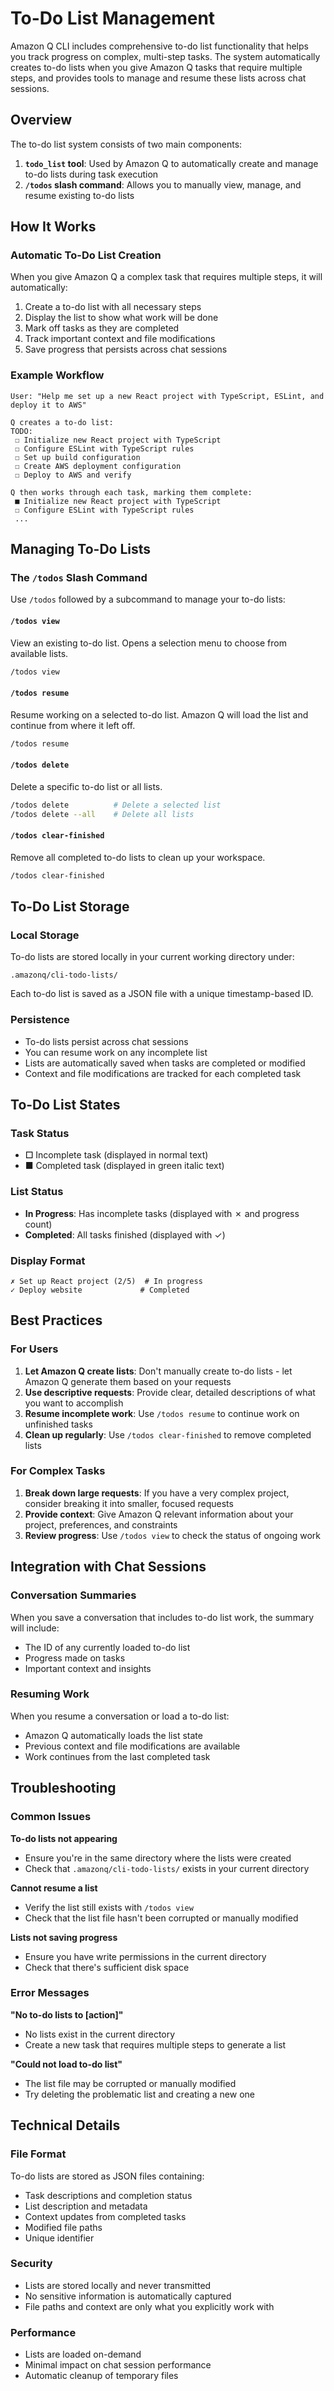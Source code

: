 # To-Do List Management

Amazon Q CLI includes comprehensive to-do list functionality that helps you track progress on complex, multi-step tasks. The system automatically creates to-do lists when you give Amazon Q tasks that require multiple steps, and provides tools to manage and resume these lists across chat sessions.

## Overview

The to-do list system consists of two main components:

1. **`todo_list` tool**: Used by Amazon Q to automatically create and manage to-do lists during task execution
2. **`/todos` slash command**: Allows you to manually view, manage, and resume existing to-do lists

## How It Works

### Automatic To-Do List Creation

When you give Amazon Q a complex task that requires multiple steps, it will automatically:

1. Create a to-do list with all necessary steps
2. Display the list to show what work will be done
3. Mark off tasks as they are completed
4. Track important context and file modifications
5. Save progress that persists across chat sessions

### Example Workflow

```
User: "Help me set up a new React project with TypeScript, ESLint, and deploy it to AWS"

Q creates a to-do list:
TODO:
 ☐ Initialize new React project with TypeScript
 ☐ Configure ESLint with TypeScript rules
 ☐ Set up build configuration
 ☐ Create AWS deployment configuration
 ☐ Deploy to AWS and verify

Q then works through each task, marking them complete:
 ■ Initialize new React project with TypeScript
 ☐ Configure ESLint with TypeScript rules
 ...
```

## Managing To-Do Lists

### The `/todos` Slash Command

Use `/todos` followed by a subcommand to manage your to-do lists:

#### `/todos view`
View an existing to-do list. Opens a selection menu to choose from available lists.

```bash
/todos view
```

#### `/todos resume`
Resume working on a selected to-do list. Amazon Q will load the list and continue from where it left off.

```bash
/todos resume
```

#### `/todos delete`
Delete a specific to-do list or all lists.

```bash
/todos delete          # Delete a selected list
/todos delete --all    # Delete all lists
```

#### `/todos clear-finished`
Remove all completed to-do lists to clean up your workspace.

```bash
/todos clear-finished
```

## To-Do List Storage

### Local Storage
To-do lists are stored locally in your current working directory under:
```
.amazonq/cli-todo-lists/
```

Each to-do list is saved as a JSON file with a unique timestamp-based ID.

### Persistence
- To-do lists persist across chat sessions
- You can resume work on any incomplete list
- Lists are automatically saved when tasks are completed or modified
- Context and file modifications are tracked for each completed task

## To-Do List States

### Task Status
- **☐** Incomplete task (displayed in normal text)
- **■** Completed task (displayed in green italic text)

### List Status
- **In Progress**: Has incomplete tasks (displayed with ✗ and progress count)
- **Completed**: All tasks finished (displayed with ✓)

### Display Format
```
✗ Set up React project (2/5)  # In progress
✓ Deploy website             # Completed
```

## Best Practices

### For Users
1. **Let Amazon Q create lists**: Don't manually create to-do lists - let Amazon Q generate them based on your requests
2. **Use descriptive requests**: Provide clear, detailed descriptions of what you want to accomplish
3. **Resume incomplete work**: Use `/todos resume` to continue work on unfinished tasks
4. **Clean up regularly**: Use `/todos clear-finished` to remove completed lists

### For Complex Tasks
1. **Break down large requests**: If you have a very complex project, consider breaking it into smaller, focused requests
2. **Provide context**: Give Amazon Q relevant information about your project, preferences, and constraints
3. **Review progress**: Use `/todos view` to check the status of ongoing work

## Integration with Chat Sessions

### Conversation Summaries
When you save a conversation that includes to-do list work, the summary will include:
- The ID of any currently loaded to-do list
- Progress made on tasks
- Important context and insights

### Resuming Work
When you resume a conversation or load a to-do list:
- Amazon Q automatically loads the list state
- Previous context and file modifications are available
- Work continues from the last completed task

## Troubleshooting

### Common Issues

**To-do lists not appearing**
- Ensure you're in the same directory where the lists were created
- Check that `.amazonq/cli-todo-lists/` exists in your current directory

**Cannot resume a list**
- Verify the list still exists with `/todos view`
- Check that the list file hasn't been corrupted or manually modified

**Lists not saving progress**
- Ensure you have write permissions in the current directory
- Check that there's sufficient disk space

### Error Messages

**"No to-do lists to [action]"**
- No lists exist in the current directory
- Create a new task that requires multiple steps to generate a list

**"Could not load to-do list"**
- The list file may be corrupted or manually modified
- Try deleting the problematic list and creating a new one

## Technical Details

### File Format
To-do lists are stored as JSON files containing:
- Task descriptions and completion status
- List description and metadata
- Context updates from completed tasks
- Modified file paths
- Unique identifier

### Security
- Lists are stored locally and never transmitted
- No sensitive information is automatically captured
- File paths and context are only what you explicitly work with

### Performance
- Lists are loaded on-demand
- Minimal impact on chat session performance
- Automatic cleanup of temporary files
